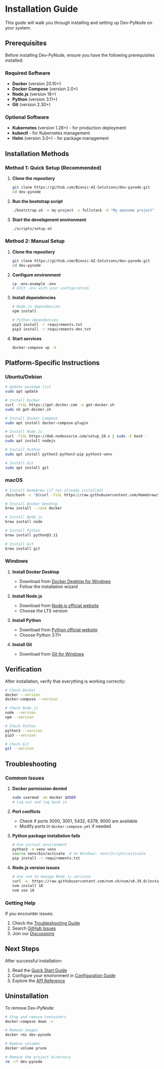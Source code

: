 # Installation Guide

This guide will walk you through installing and setting up Dev-PyNode on your system.

## Prerequisites

Before installing Dev-PyNode, ensure you have the following prerequisites installed:

### Required Software

- **Docker** (version 20.10+)
- **Docker Compose** (version 2.0+)
- **Node.js** (version 18+)
- **Python** (version 3.11+)
- **Git** (version 2.30+)

### Optional Software

- **Kubernetes** (version 1.28+) - for production deployment
- **kubectl** - for Kubernetes management
- **Helm** (version 3.0+) - for package management

## Installation Methods

### Method 1: Quick Setup (Recommended)

1. **Clone the repository**
   ```bash
   git clone https://github.com/Bionic-AI-Solutions/dev-pynode.git
   cd dev-pynode
   ```

2. **Run the bootstrap script**
   ```bash
   ./bootstrap.sh -n my-project -s fullstack -d "My awesome project"
   ```

3. **Start the development environment**
   ```bash
   ./scripts/setup.sh
   ```

### Method 2: Manual Setup

1. **Clone the repository**
   ```bash
   git clone https://github.com/Bionic-AI-Solutions/dev-pynode.git
   cd dev-pynode
   ```

2. **Configure environment**
   ```bash
   cp .env.example .env
   # Edit .env with your configuration
   ```

3. **Install dependencies**
   ```bash
   # Node.js dependencies
   npm install
   
   # Python dependencies
   pip3 install -r requirements.txt
   pip3 install -r requirements-dev.txt
   ```

4. **Start services**
   ```bash
   docker-compose up -d
   ```

## Platform-Specific Instructions

### Ubuntu/Debian

```bash
# Update package list
sudo apt update

# Install Docker
curl -fsSL https://get.docker.com -o get-docker.sh
sudo sh get-docker.sh

# Install Docker Compose
sudo apt install docker-compose-plugin

# Install Node.js
curl -fsSL https://deb.nodesource.com/setup_18.x | sudo -E bash -
sudo apt install nodejs

# Install Python
sudo apt install python3 python3-pip python3-venv

# Install Git
sudo apt install git
```

### macOS

```bash
# Install Homebrew (if not already installed)
/bin/bash -c "$(curl -fsSL https://raw.githubusercontent.com/Homebrew/install/HEAD/install.sh)"

# Install Docker Desktop
brew install --cask docker

# Install Node.js
brew install node

# Install Python
brew install python@3.11

# Install Git
brew install git
```

### Windows

1. **Install Docker Desktop**
   - Download from [Docker Desktop for Windows](https://www.docker.com/products/docker-desktop)
   - Follow the installation wizard

2. **Install Node.js**
   - Download from [Node.js official website](https://nodejs.org/)
   - Choose the LTS version

3. **Install Python**
   - Download from [Python official website](https://www.python.org/downloads/)
   - Choose Python 3.11+

4. **Install Git**
   - Download from [Git for Windows](https://git-scm.com/download/win)

## Verification

After installation, verify that everything is working correctly:

```bash
# Check Docker
docker --version
docker-compose --version

# Check Node.js
node --version
npm --version

# Check Python
python3 --version
pip3 --version

# Check Git
git --version
```

## Troubleshooting

### Common Issues

1. **Docker permission denied**
   ```bash
   sudo usermod -aG docker $USER
   # Log out and log back in
   ```

2. **Port conflicts**
   - Check if ports 3000, 3001, 5432, 6379, 9000 are available
   - Modify ports in `docker-compose.yml` if needed

3. **Python package installation fails**
   ```bash
   # Use virtual environment
   python3 -m venv venv
   source venv/bin/activate  # On Windows: venv\Scripts\activate
   pip install -r requirements.txt
   ```

4. **Node.js version issues**
   ```bash
   # Use nvm to manage Node.js versions
   curl -o- https://raw.githubusercontent.com/nvm-sh/nvm/v0.39.0/install.sh | bash
   nvm install 18
   nvm use 18
   ```

### Getting Help

If you encounter issues:

1. Check the [Troubleshooting Guide](troubleshooting.md)
2. Search [GitHub Issues](https://github.com/Bionic-AI-Solutions/dev-pynode/issues)
3. Join our [Discussions](https://github.com/Bionic-AI-Solutions/dev-pynode/discussions)

## Next Steps

After successful installation:

1. Read the [Quick Start Guide](quick-start.md)
2. Configure your environment in [Configuration Guide](configuration.md)
3. Explore the [API Reference](api-reference.md)

## Uninstallation

To remove Dev-PyNode:

```bash
# Stop and remove containers
docker-compose down -v

# Remove images
docker rmi dev-pynode

# Remove volumes
docker volume prune

# Remove the project directory
rm -rf dev-pynode
```
